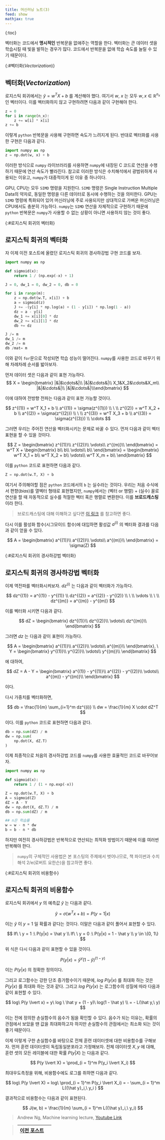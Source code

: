 ```yaml
---
title: 머신러닝 노트(3)
feed: show
mathjax: true
---
```


{:toc}

벡터화는 코드에서 **명시적인** 반복문을 없애주는 역할을 한다. 벡터화는 큰 데이터 셋을 학습시킬 때 빛을 발하는 경우가 많다. 코드에서 반복문을 없애 학습 속도를 늘릴 수 있기 때문이다. 

{:#벡터화(_Vectorization_)}
## 벡터화(_Vectorization_)
로지스틱 회귀에서는 $\hat y = w^T X + b$ 를 계산해야 했다. 여기서 $w$, $x$ 는 모두 $w, x \in \mathbb{R}^{n_x}$ 인 벡터이다. 이를 벡터화하지 않고 구현하려면 다음과 같이 구현해야 한다.

```python
z = 0
for i in range(n_x):
    z += w[i] * x[i]
z += b
```

이렇게 `python` 반복문을 사용해 구현하면 속도가 느려지게 된다. 반대로 벡터화를 사용한 구현은 다음과 같다.

```python
import numpy as np
z = np.dot(w, x) + b
```

이러한 방식으로 `numpy` 라이브러리를 사용하면 `numpy`에 내장된 C 코드로 연산을 수행하기 때문에 연산 속도가 빨라진다. 참고로 이러한 방식은 수치해석에서 광범위하게 사용되는 이유고, `numpy`가 대중적이게 된 이유 중 하나이다.

GPU, CPU는 모두 `SIMD` 명령을 지원한다. `SIMD` 명령은 Single Instruction Multiple Data의 약자로, 동일한 명령을 다른 데이터로 동시에 수행하는 것을 의미한다. GPU는 `SIMD` 명령에 특화되어 있어 머신러닝에 주로 사용되지만 상대적으로 가벼운 머신러닝은 CPU에서도 충분히 가능하다. `numpy`는 `SIMD` 연산을 자체적으로 구현하기 때문에 `python` 반복문은 `numpy`가 사용할 수 없는 상황이 아니면 사용하지 않는 것이 좋다. 

{:#로지스틱 회귀의 벡터화}
## 로지스틱 회귀의 벡터화
자 이제 이전 포스트에 올렸던 로지스틱 회귀의 경사하강법 구현 코드를 보자. 

```python
import numpy as np

def sigmoid(x):
    return 1 / (np.exp(-x) + 1)

J = 0, dw_1 = 0, dw_2 = 0, db = 0

for i in range(m):
    z = np.dot(w.T, x[i]) + b
    a = sigmoid(z)
    J += -(y[i] * np.log(a) + (1 - y[i]) * np.log(1 - a))
    dz = a - y[i]
    dw_1 += x[i][0] * dz
    dw_2 += x[i][1] * dz
    db += dz

J /= m
dw_1 /= m
dw_2 /= m
db /mat= m
```

이와 같이 `for`문으로 작성되면 학습 성능이 떨어진다. `numpy`를 사용한 코드로 바꾸기 위해 차례차례 순서를 밟아보자.

먼저 데이터 셋은 다음과 같이 표현 가능하다.
$$
X = \begin{bmatrix}
|&|&\cdots&|\\
|&|&\cdots&|\\
X_1&X_2&\cdots&X_m\\
|&|&\cdots&|\\
|&|&\cdots&|\\\end{bmatrix}
$$

이에 대하여 전방향 전파는 다음과 같이 표현 가능할 것이다.

$$
z^{(1)} = w^T X_1 + b \\
a^{(1)} = \sigma(z^{(1)}) \\
\ \\
z^{(2)} = w^T X_2 + b \\
a^{(2)} = \sigma(z^{(2)}) \\
\ \\
z^{(3)} = w^T X_3 + b \\
a^{(3)} = \sigma(z^{(3)}) \\
\cdots
$$

그러면 우리는 주어진 연산을 벡터화시키는 문제로 바꿀 수 있다.
먼저 다음과 같이 벡터 표현을 할 수 있을 것이다.

$$
Z =
\begin{bmatrix}
z^{(1)}\\
z^{(2)}\\
\vdots\\
z^{(m)}\\
\end{bmatrix} = 
w^T X + 
\begin{bmatrix}
b\\
b\\
\vdots\\
b\\
\end{bmatrix} =
\begin{bmatrix}
w^T X_1 + b\\
w^T X_2 + b\\
\vdots\\
w^T X_m + b\\
\end{bmatrix}
$$

이를 `python` 코드로 표현하면 다음과 같다.

```python
Z = np.dot(w.T, X) + b
```

여기서 주의해야할 점은 `python` 코드에서의 `b` 는 실수라는 것이다. 우리는 처음 수식에서 편향(_bias_)를 열벡터 형태로 표현했지만, `numpy`에서는 (벡터 or 행렬) + (실수) 꼴로 연산을 할 때 자동적으로 실수를 적절한 벡터 혹은 행렬로 변환한다. 이를 **브로드캐스팅**이라 한다.
> 브로드캐스팅에 대해 이해하고 싶다면 [이 링크](https://sacko.tistory.com/16) 를 참고하면 좋다.

다시 이를 활성화 함수(시그모이드 함수)에 대입하면 활성값 $a^{(i)}$ 의 벡터화 결과를 다음과 같이 얻을 수 있다.

$$
A = 
\begin{bmatrix}
a^{(1)}\\
a^{(2)}\\
\vdots\\
a^{(m)}\\
\end{bmatrix}
= \sigma(Z)
$$

{:#로지스틱 회귀의 경사하강법 벡터화}
## 로지스틱 회귀의 경사하강법 벡터화
이제 역전파를 벡터화시켜보자. $dz^{(i)}$ 는 다음과 같이 벡터화가 가능하다.

$$
dz^{(1)} = a^{(1)} - y^{(1)} \\
dz^{(2)} = a^{(2)} - y^{(2)} \\ \ \\
\vdots \\ \ \\
dz^{(m)} = a^{(m)} - y^{(m)}
$$

이를 벡터화 시키면 다음과 같다.

$$
dZ = 
\begin{bmatrix}
dz^{(1)}\\
dz^{(2)}\\
\vdots\\
dz^{(m)}\\
\end{bmatrix}
$$

그러면 $dz$ 는 다음과 같이 표현이 가능하다.

$$
A = 
\begin{bmatrix}
a^{(1)}\\
a^{(2)}\\
\vdots\\
a^{(m)}\\
\end{bmatrix}, \ 
Y = 
\begin{bmatrix}
y^{(1)}\\
y^{(2)}\\
\vdots\\
y^{(m)}\\
\end{bmatrix}
$$

에 대하여,

$$
dZ = A - Y = 
\begin{bmatrix}
a^{(1)} - y^{(1)}\\
a^{(2)} - y^{(2)}\\
\vdots\\
a^{(m)} - y^{(m)}\\
\end{bmatrix}
$$

이다.

다시 가중치를 벡터화하면,

$$
db = \frac{1}{m} \sum_{i=1}^m dz^{(i)} \\
dw = \frac{1}{m} X \cdot dZ^T
$$

이다. 이를 `python` 코드로 표현하면 다음과 같다.
```python
db = np.sum(dZ) / m
dw = np.sum(
    np.dot(X, dZ.T)
)
```

이제 최종적으로 처음의 경사하강법 코드를 `numpy`를 사용한 효율적인 코드로 바꾸어보자.

```python
import numpy as np

def sigmoid(x):
    return 1 / (1 + np.exp(-x))

Z = np.dot(w.T, X) + b
A = sigmoid(Z)
dZ = A - Y
dw = np.dot(X, dZ.T) / m
db = np.sum(dZ) / m

## n은 학습률
w = w - n * dw
b = b - n * db
```

하지만 여전히 경사하강법은 반복적으로 연산되는 최적화 방법이기 때문에 이를 여러번 반복해야 한다.

> `numpy`의 구체적인 사용법은 본 포스팅의 주제에서 벗어나므로, 책 파이썬과 수치해석 2/e(로버트 요한슨)을 참고하면 좋다.

{:#로지스틱 회귀의 비용함수}
## 로지스틱 회귀의 비용함수
로지스틱 회귀에서 $y$ 의 예측값 $\hat y$ 는 다음과 같다.

$$
\hat y = \sigma(w^T x + b) = P(y = 1|x)
$$

이는 $\hat y$ 이 $y = 1$ 일 확률과 같다는 것이다.
이말은 다음과 같이 풀어서 표현할 수 있다.

$$
If\ \ y = 1 :\ P(y|x) = \hat y \\
If\ \ y = 0 :\ P(y|x) = 1 - \hat y \\
y \in \{0, 1\}
$$

위 식은 다시 다음과 같이 표현할 수 있을 것이다.

$$
P(y|x) = {\hat y}^y (1 - \hat y)^{(1 - y)}
$$

이는 $P(y \lvert x)$ 의 정확한 정의이다.

그리고 로그함수는 강한 단조 증가함수이기 때문에, $log\ P(y \lvert x)$ 를 최대화 하는 것은 $P(y \lvert x)$ 를 최대화 하는 것과 같다. 그리고 $log\ P(y \lvert x)$ 는 로그함수의 성질에 따라 다음과 같이 표현할 수 있다.

$$
log\ P(y \lvert x) = y\ log \ \hat y + (1 - y)\ log(1 - \hat y) \\
= - L(\hat y,\ y)
$$

이는 전에 정의한 손실함수의 음수가 됨을 확인할 수 있다. 음수가 되는 이유는, 확률의 관점에서 보았을 땐 값을 최대화하고자 하지만 손실함수의 관점에서는 최소화 되는 것이 좋기 때문이다.

이제 이렇게 구한 손실함수를 바탕으로 전체 훈련 데이터셋에 대한 비용함수를 구해보자. 먼저 훈련 데이터셋이 독립동일분포라고 가정해보자. 전체 데이터셋 $X, y$ 에 대해, 훈련 셋의 모든 레이블에 대한 확률 $P(y \lvert X)$ 는 다음과 같다.

$$
P(y \lvert X) = \prod_{i = 1}^m P(y_i \lvert X_i)
$$

최대우도측정을 위해, 비용함수에도 로그를 취하면 다음과 같다.

$$
log\ P(y \lvert X) = log\ \prod_{i = 1}^m P(y_i \lvert X_i) = - \sum_{i = 1}^m L({\hat y}_i,\ y_i )
$$

결과적으로 비용함수는 다음과 같이 표현된다.

$$
J(w, b) = \frac{1}{m} \sum_{i = 1}^m L({\hat y}_i,\ y_i)
$$

> Andrew Ng, Machine learning lecture, [Youtube Link](https://www.youtube.com/watch?v=PPLop4L2eGk&list=PLLssT5z_DsK-h9vYZkQkYNWcItqhlRJLN)

> |[이전 포스트](https://sol1archive.github.io/note/step2)||
> |-|-|